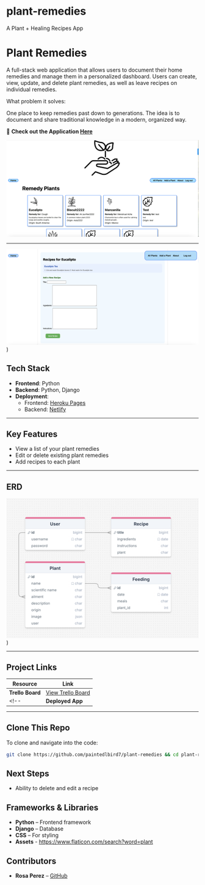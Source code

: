 # plant-remedies
A Plant + Healing Recipes App



# Plant Remedies

A full-stack web application that allows users to document their home remedies and manage them in a personalized dashboard. Users can create, view, update, and delete plant remedies, as well as leave recipes on individual remedies.

What problem it solves:

One place to keep remedies past down to generations.  The idea is to document and share traditional knowledge in a modern, organized way.



<!-- 🔗 TODO: add link to deployed site-->
🔗 **Check out the Application [Here](https://plant-remedies-be13fae61ece.herokuapp.com/)**


![Alt text](main_app/static/images/LandingPage.png) 

---
![Alt text](main_app/static/images/LandingPage2.png))


## Tech Stack

- **Frontend**: Python
- **Backend**: Python, Django
- **Deployment**:
  - Frontend: [Heroku Pages](https://www.heroku.com/)
  - Backend: [Netlify](https://www.netlify.com/)

---

## Key Features

- View a list of your plant remedies
- Edit or delete existing plant remedies
- Add recipes to each plant

---

## ERD
![Alt text](main_app/static/images/ERD.png))

---

## Project Links

| Resource            | Link |
|---------------------|------|
| **Trello Board**     | [View Trello Board](https://https://trello.com/b/Xjzyzbdn/plant-remedies-project-4) |
<!-- | **Deployed App**     | [View Deployed App](https://trimlinc.netlify.app/) | -->

---

## Clone This Repo

To clone and navigate into the code:

```bash
git clone https://github.com/paintedlbird7/plant-remedies && cd plant-remedies
```


## Next Steps

- Ability to delete and edit a recipe

## Frameworks & Libraries

- **Python** – Frontend framework
- **Django** – Database
- **CSS** – For styling
- **Assets**  - https://www.flaticon.com/search?word=plant

## Contributors

- **Rosa Perez** – [GitHub](https://github.com/paintedlbird7)
